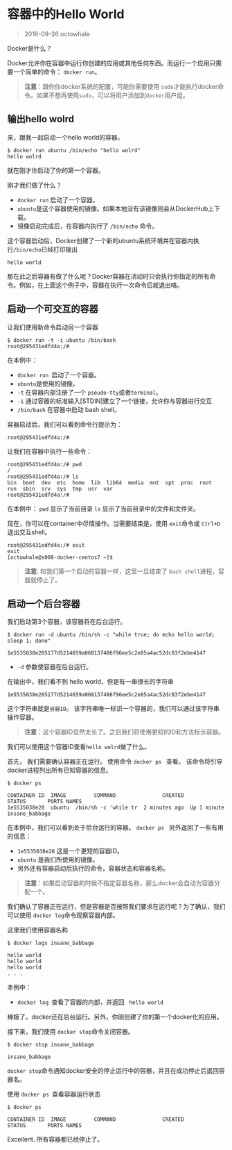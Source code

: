 # 容器中的Hello World

> 2016-09-26 octowhale

Docker是什么？

Docker允许你在容器中运行你创建的应用或其他任何东西。而运行一个应用只需要一个简单的命令： `docker run`。

> **注意**：跟你你docker系统的配置，可能你需要使用 `sudo`才能执行docker命令。如果不想再使用`sudo`，可以将用户添加到`docker`用户组。

## 输出hello wolrd

来，跟我一起启动一个hello world的容器。
```
$ docker run ubuntu /bin/echo "hello wolrd"
hello wolrd
```
就在刚才你启动了你的第一个容器。

刚才我们做了什么？
+ ` docker run ` 启动了一个容器。
+ ` ubuntu `是这个容器使用的镜像。如果本地没有该镜像则会从DockerHub上下载。
+ 镜像启动完成后，在容器内执行了 `/bin/echo` 命令。

这个容器启动后，Docker创建了一个新的ubuntu系统环境并在容器内执行`/bin/echo`已经打印输出
```
hello world
```

那在此之后容器有做了什么呢？Docker容器在活动时只会执行你指定的所有命令。例如，在上面这个例子中，容器在执行一次命令后就退出咯。

## 启动一个可交互的容器

让我们使用新命令启动另一个容器

```
$ docker run -t -i ubuntu /bin/bash
root@295431edfd4a:/# 
```

在本例中：
+ `docker run `启动了一个容器。
+ `ubuntu`是使用的镜像。
+ ` -t ` 在容器内部注册了一个 `pseudo-tty`或者`terminal`。
+ ` -i ` 通过容器的标准输入[STDIN]建立了一个链接，允许你与容器进行交互
+ ` /bin/bash ` 在容器中启动 bash shell。

容器启动后，我们可以看到命令行提示为：
```
root@295431edfd4a:/# 
```

让我们在容器中执行一些命令：
```
root@295431edfd4a:/# pwd
/
root@295431edfd4a:/# ls
bin  boot  dev  etc  home  lib  lib64  media  mnt  opt  proc  root  run  sbin  srv  sys  tmp  usr  var
root@295431edfd4a:/# 
```

在本例中：
`pwd` 显示了当前目录
` ls ` 显示了当前目录中的文件和文件夹。

现在，你可以在container中尽情操作。当需要结束是，使用 `exit`命令或 `Ctrl+D`退出交互shell。
```
root@295431edfd4a:/# exit
exit
[octowhale@s008-docker-centos7 ~]$ 
```
> **注意**: 和我们第一个启动的容器一样，这里一旦结束了 `bash shell`进程，容器就停止了。

## 启动一个后台容器

我们启动第3个容器，该容器将在后台运行。
```
$ docker run -d ubuntu /bin/sh -c "while true; do echo hello world; sleep 1; done"

1e5535038e285177d5214659a068137486f96ee5c2e85a4ac52dc83f2ebe4147
```
+ ` -d ` 参数使容器在后台运行。

在输出中，我们看不到 hello world，但是有一串很长的字符串
```
1e5535038e285177d5214659a068137486f96ee5c2e85a4ac52dc83f2ebe4147
```
这个字符串就是`容器ID`。 该字符串唯一标识一个容器的，我们可以通过该字符串操作容器。
> **注意**：这个容器ID显然太长了。之后我们将使用更短的ID和方法标示容器。

我们可以使用这个容器ID查看`hello wolrd`做了什么。

首先， 我们需要确认容器正在运行。 使用命令 `docker ps ` 查看。 该命令将引导docker进程列出所有已知容器的信息。
```
$ docker ps

CONTAINER ID  IMAGE         COMMAND               CREATED        STATUS       PORTS NAMES
1e5535038e28  ubuntu  /bin/sh -c 'while tr  2 minutes ago  Up 1 minute        insane_babbage
```

在本例中，我们可以看到处于后台运行的容器。 `docker ps ` 另外返回了一些有用的信息：
+ `1e5535038e28` 这是一个更短的容器ID。
+ `ubuntu` 是我们所使用的镜像。
+ 另外还有容器启动后执行的命令，容器状态和容器名称。

> **注意**：如果启动容器的时候不指定容器名称，那么docker会自动为容器分配一个。

我们确认了容器正在运行，但是容器是否按照我们要求在运行呢？为了确认，我们可以使用 `docker log`命令观察容器内部。

这里我们使用容器名称
```
$ docker logs insane_babbage

hello world
hello world
hello world
. . .
```

本例中：
+ `docker log `查看了容器的内部，并返回 ` hello world`

棒极了。docker还在后台运行。另外，你刚创建了你的第一个docker化的应用。

接下来，我们使用 `docker stop`命令关闭容器。
```
$ docker stop insane_babbage

insane_babbage
```

`docker stop`命令通知docker安全的停止运行中的容器，并且在成功停止后返回容器名。

使用 `docker ps `查看容器运行状态
```
$ docker ps

CONTAINER ID  IMAGE         COMMAND               CREATED        STATUS       PORTS NAMES
```

Excellent. 所有容器都已经停止了。
